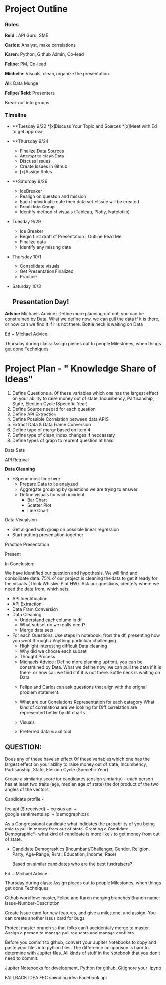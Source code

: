 # Project Outline

### Roles

**Reid** : API Guru, SME

**Carlos**: Analyst, make correlations

**Karen**: Python, Github Admin, Co-lead

**Felipe**: PM, Co-lead

**Michelle**: Visuals, clean, organize the presentation

**All**: Data Munge

**Felipe/ Reid**: Presenters

Break out into groups

### Timeline
* **Tuesday 9/22
    *[x]Discuss Your Topic and Sources
    *[x]Meet with Ed to get approval
* **Thursday 9/24
    * Finalize Data Sources
    * Attempt to clean Data
    * Discuss Issues 
    * Create Issues in Github
    * [x]Assign Roles
    
* **Saturday 9/26
    * IceBreaker
    * Realigh on question and mission
    * Each Individual create their data set
    	*Issue will be created
    * Break Into Group
    * Identify method of visuals (Tableau, Plotly, Matplotlib)
    
* Tuesday 9/29
    * Ice Breaker
    * Begin first draft of Presentation | Outline Read Me
    * Finalize data
    * Identify any missing data
    
* Thursday 10/1
    * Consolidate visuals
    * Get Presentation Finalized
    * Practice
* Saturday 10/3
    ##  **Presentation Day!**

**Advice** 
Michaels Advice : Define more planning upfront, you can be constrained by Data. What we define now, we can pull the data if it is there, or how can we find it if it is not there. Bottle neck is waiting on Data

Ed + Michael Advice:

Thursday during class:
Assign pieces out to people
Milestones, when things get done
Techniques

# Project Plan - " Knowledge Share of Ideas"

1. Define Questions
	a. Of these variables which one has the largest effect on your ability to raise money out of state, Incumbency, Partisanship, State, Election Cycle (Specefic Year)
2. Define Source needed for each question
3. Define API Extraction
4. Define Possible Correlation between data APIS
5. Extract Data &  Data Frame Conversion
6. Define type of merge based on item 4
7. Define type of clean, index changes if neccassary
8. Define types of graph to reprent question at hand


Data Sets

API Retrival

**Data Cleaning**
- *Spend most time here
   * Prepare Data to be analyzed
   * Aggregate grouping by questions we are trying to answer
   * Define visuals for each incident
      * Bar Chart
      * Scatter Plot
      * Line Chart
   
Data Visualsion
   * Get aligned with group on possible linear regression
   * Start putting presentation together
   
Practice Presentation
  
Present
  
 In Conclusion:
 
 We have identified our question and hypothesis. We will find and consolidate data. 75% of our project is cleaning the data to get it ready for the visuals (Think Whisker-Plot HW). Ask our questions, identefy where we need the data from, which sets, 

* API Identification
* API Extraction
* Data Fram Conversion
* Data Cleaning
   * Understand each column in df
   * What subset do we really need?
   * Merge data sets
* For each Questions: Use steps in notebook, from the df, presenting how you went through / Anything particluar challenging
   *  Highlight interesting difficult Data cleaning
   * Why did we choose each subset
   * Thought Process
    - Michaels Advice : Define more planning upfront, you can be constrained by Data. What we define now, we can pull the data if it is there, or how can we find it if it is not there. Bottle neck is waiting on Data
    * Felipe and Carlos can ask questions that align with the orignal problem statement. 
    * What are our Correlations
      Representation for each catagory
      What kind of correlationa are we looking for
      Diff correlation are represented better by dif charts
      
  * Visuals
   * Preferred data visual tool
   


## QUESTION: 
Does any of these have an effect 
Of these variables which one has the largest effect on your ability to raise money out of state, Incumbency, Partisanship, State, Election Cycle (Specefic Year)

Create a similarity score for candidates (cosign similarity) - each person has at least two traits (age, median age of state) the dot product of the two angles of the vectors, 
	
Candidate profile -  

fec.api ($ received) + 
census api +  
google sentiments api +
(demographics):

As a Congressional candidate what indicates the probability of you being able to pull in money from out of state. Creating a Candidate Demographic*- what kind of candidate is more likely to get money from out of state. 

* Candidate Demographics (Incumbant/Challenger, Gender, Religion, Party, Age-Range, Rural, Education, Income, Race)

	Based on similar candidates who are the best fundraisers?

Ed + Michael Advice:

Thursday during class:
Assign pieces out to people
Milestones, when things get done
Techniques

Github workflow: 
master, Felipe and Karen merging branches
Branch name: 
Issue-Number-Description

Create Issue card for new features, and give a milestone, and assign. You can create another issue card for bugs 

Protect master branch so that folks can’t accidentally merge to master. Assign a person to manage pull requests and manage conflicts

Before you commit to github, convert your Jupiter Notebooks to copy and paste your files into python files. The difference comparison is hard to determine with Jupiter files. All kinds of stuff in the Notebook that you don’t need to commit. 

Jupiter Notebooks for development, Python for github. Gitignore your .ipynb 

FALLBACK IDEA
FEC spending idea
Facebook api
